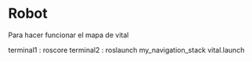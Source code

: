 # Robot

Para hacer funcionar el mapa de vital

terminal1 : roscore
terminal2 : roslaunch my_navigation_stack vital.launch

